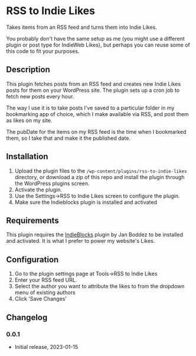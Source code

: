 # RSS to Indie Likes

Takes items from an RSS feed and turns them into Indie Likes.

You probably don't have the same setup as me (you might use a different plugin or post type for IndieWeb Likes), but perhaps you can reuse some of this code to fit your purposes.

## Description

This plugin fetches posts from an RSS feed and creates new Indie Likes posts for them on your WordPress site. The plugin sets up a cron job to fetch new posts every hour.

The way I use it is to take posts I've saved to a particular folder in my bookmarking app of choice, which I make available via RSS, and post them as likes on my site. 

The pubDate for the items on my RSS feed is the time when I bookmarked them, so I take that and make it the published date.

## Installation

1. Upload the plugin files to the `/wp-content/plugins/rss-to-indie-likes` directory, or download a zip of this repo and install the plugin through the WordPress plugins screen.
2. Activate the plugin.
3. Use the Settings->RSS to Indie Likes screen to configure the plugin.
4. Make sure the Indieblocks plugin is installed and activated

## Requirements

This plugin requires the [IndieBlocks](https://wordpress.org/plugins/indieblocks/) plugin by Jan Boddez to be installed and activated. It is what I prefer to power my website's Likes.

## Configuration

1. Go to the plugin settings page at Tools->RSS to Indie Likes
2. Enter your RSS feed URL.
3. Select the author you want to attribute the likes to from the dropdown menu of existing authors
4. Click 'Save Changes'

## Changelog

### 0.0.1
* Initial release, 2023-01-15